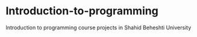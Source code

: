 # Introduction-to-programming
Introduction to programming course projects in Shahid Beheshti University

